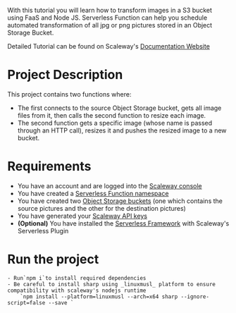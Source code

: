 With this tutorial you will learn how to transform images in a S3 bucket using FaaS and Node JS.
Serverless Function can help you schedule automated transformation of all jpg or png pictures stored in an Object Storage Bucket.

Detailed Tutorial can be found on Scaleway's [Documentation Website](https://www.scaleway.com/en/docs/tutorials/transform-images-using-faas-and-nodejs/?facetFilters=%5B%22categories%3Afunctions%22%5D&page=1)


# Project Description

This project contains two functions where:
  * The first connects to the source Object Storage bucket, gets all image files from it, then calls the second function to resize each image.
  * The second function gets a specific image (whose name is passed through an HTTP call), resizes it and pushes the resized image to a new bucket.

# Requirements

  - You have an account and are logged into the [Scaleway console](https://console.scaleway.com)
  - You have created a [Serverless Function namespace](https://www.scaleway.com/en/docs/compute/functions/how-to/create-a-functions-namespace/)
  - You have created two [Object Storage buckets](https://www.scaleway.com/en/docs/storage/object/how-to/create-a-bucket/) (one which contains the source pictures and the other for the destination pictures)
  - You have generated your [Scaleway API keys](https://www.scaleway.com/en/docs/console/my-project/how-to/generate-api-key/)
  - **(Optional)** You have installed the [Serverless Framework](https://serverless.com/) with Scaleway's Serverless Plugin


# Run the project
    - Run`npm i`to install required dependencies 
    - Be careful to install sharp using _linuxmusl_ platform to ensure compatibility with scaleway's nodejs runtime
        `npm install --platform=linuxmusl --arch=x64 sharp --ignore-script=false --save `

